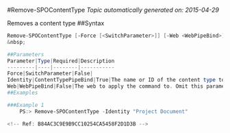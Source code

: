 #Remove-SPOContentType
*Topic automatically generated on: 2015-04-29*

Removes a content type
##Syntax
```powershell
Remove-SPOContentType [-Force [<SwitchParameter>]] [-Web <WebPipeBind>] -Identity <ContentTypePipeBind>```
&nbsp;

##Parameters
Parameter|Type|Required|Description
---------|----|--------|-----------
Force|SwitchParameter|False|
Identity|ContentTypePipeBind|True|The name or ID of the content type to remove
Web|WebPipeBind|False|The web to apply the command to. Omit this parameter to use the current web.
##Examples

###Example 1
    PS:> Remove-SPOContentType -Identity "Project Document"

<!-- Ref: B84AC3C9E9B9CC10254CA5458F2D1D3B -->